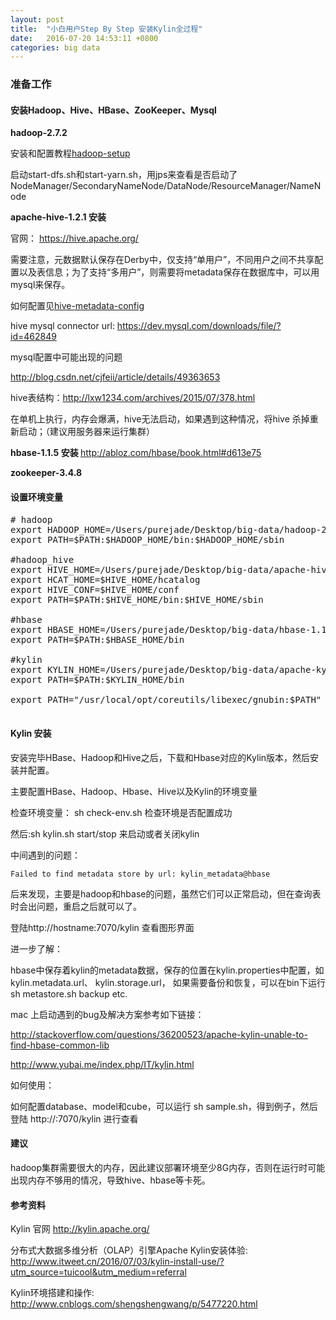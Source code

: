 ```yaml
---
layout: post
title:  "小白用户Step By Step 安装Kylin全过程"
date:   2016-07-20 14:53:11 +0800
categories: big data
---
```


### 准备工作

#### 安装Hadoop、Hive、HBase、ZooKeeper、Mysql

<Strong>hadoop-2.7.2 </Strong>

安装和配置教程[hadoop-setup][hadoop-setup] 

启动start-dfs.sh和start-yarn.sh，用jps来查看是否启动了NodeManager/SecondaryNameNode/DataNode/ResourceManager/NameNode 

<Strong> apache-hive-1.2.1 安装</Strong>

官网： https://hive.apache.org/ 

需要注意，元数据默认保存在Derby中，仅支持“单用户”，不同用户之间不共享配置以及表信息；为了支持“多用户”，则需要将metadata保存在数据库中，可以用mysql来保存。

如何配置见[hive-metadata-config][hive-metadata-config]

hive mysql connector url: https://dev.mysql.com/downloads/file/?id=462849 

mysql配置中可能出现的问题 

http://blog.csdn.net/cjfeii/article/details/49363653 

hive表结构：http://lxw1234.com/archives/2015/07/378.html

在单机上执行，内存会爆满，hive无法启动，如果遇到这种情况，将hive 杀掉重新启动；（建议用服务器来运行集群）

<Strong> hbase-1.1.5 安装 </Strong>
http://abloz.com/hbase/book.html#d613e75  

<Strong> zookeeper-3.4.8 </Strong>

#### 设置环境变量

<pre>
# hadoop
export HADOOP_HOME=/Users/purejade/Desktop/big-data/hadoop-2.7.2
export PATH=$PATH:$HADOOP_HOME/bin:$HADOOP_HOME/sbin

#hadoop_hive
export HIVE_HOME=/Users/purejade/Desktop/big-data/apache-hive-1.2.1-bin
export HCAT_HOME=$HIVE_HOME/hcatalog
export HIVE_CONF=$HIVE_HOME/conf
export PATH=$PATH:$HIVE_HOME/bin:$HIVE_HOME/sbin

#hbase
export HBASE_HOME=/Users/purejade/Desktop/big-data/hbase-1.1.5
export PATH=$PATH:$HBASE_HOME/bin

#kylin
export KYLIN_HOME=/Users/purejade/Desktop/big-data/apache-kylin-1.5.2.1-bin
export PATH=$PATH:$KYLIN_HOME/bin

export PATH="/usr/local/opt/coreutils/libexec/gnubin:$PATH"

</pre> 


#### Kylin 安装

安装完毕HBase、Hadoop和Hive之后，下载和Hbase对应的Kylin版本，然后安装并配置。

主要配置HBase、Hadoop、Hbase、Hive以及Kylin的环境变量 

检查环境变量： sh check-env.sh  检查环境是否配置成功

然后:sh kylin.sh start/stop 来启动或者关闭kylin 

中间遇到的问题： 

    Failed to find metadata store by url: kylin_metadata@hbase  

后来发现，主要是hadoop和hbase的问题，虽然它们可以正常启动，但在查询表时会出问题，重启之后就可以了。

登陆http://hostname:7070/kylin 查看图形界面 

进一步了解：

hbase中保存着kylin的metadata数据，保存的位置在kylin.properties中配置，如 kylin.metadata.url、 kylin.storage.url， 如果需要备份和恢复，可以在bin下运行sh metastore.sh backup etc.

mac 上启动遇到的bug及解决方案参考如下链接：

http://stackoverflow.com/questions/36200523/apache-kylin-unable-to-find-hbase-common-lib  

http://www.yubai.me/index.php/IT/kylin.html

如何使用：

  如何配置database、model和cube，可以运行 sh sample.sh，得到例子，然后登陆
  http://<ip>:7070/kylin 进行查看

#### 建议

hadoop集群需要很大的内存，因此建议部署环境至少8G内存，否则在运行时可能出现内存不够用的情况，导致hive、hbase等卡死。

#### 参考资料

Kylin 官网 http://kylin.apache.org/ 

分布式大数据多维分析（OLAP）引擎Apache Kylin安装体验: http://www.itweet.cn/2016/07/03/kylin-install-use/?utm_source=tuicool&utm_medium=referral 

Kylin环境搭建和操作: http://www.cnblogs.com/shengshengwang/p/5477220.html

[hadoop-setup]: http://purejade.github.io/bigdata/hadoop-setup/
[hive-metadata-config]: http://blog.csdn.net/x_i_y_u_e/article/details/46845609 
